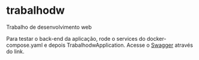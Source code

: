 # trabalhodw
Trabalho de desenvolvimento web

Para testar o back-end da aplicação, rode o services do docker-compose.yaml e depois TrabalhodwApplication.
Acesse o [Swagger](http://localhost:8080/swagger-ui/index.html) através do link.
